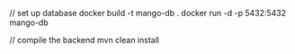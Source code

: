 
// set up database
docker build -t mango-db .
docker run -d -p 5432:5432 mango-db


// compile the backend
mvn clean install